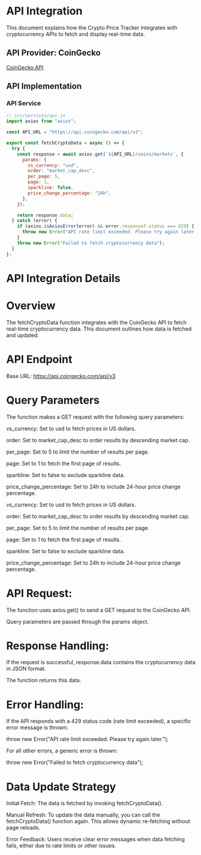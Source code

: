 # API Integration

This document explains how the Crypto Price Tracker integrates with cryptocurrency APIs to fetch and display real-time data.

## API Provider: CoinGecko

[CoinGecko API](https://www.coingecko.com/en/api/documentation)

## API Implementation

### API Service

```javascript
// src/services/api.js
import axios from "axios";

const API_URL = "https://api.coingecko.com/api/v3";

export const fetchCryptoData = async () => {
  try {
    const response = await axios.get(`${API_URL}/coins/markets`, {
      params: {
        vs_currency: "usd",
        order: "market_cap_desc",
        per_page: 5,
        page: 1,
        sparkline: false,
        price_change_percentage: "24h",
      },
    });

    return response.data;
  } catch (error) {
    if (axios.isAxiosError(error) && error.response?.status === 429) {
      throw new Error("API rate limit exceeded. Please try again later.");
    }
    throw new Error("Failed to fetch cryptocurrency data");
  }
};
```

# API Integration Details

# Overview

The fetchCryptoData function integrates with the CoinGecko API to fetch real-time cryptocurrency data. This document outlines how data is fetched and updated.

# API Endpoint

Base URL: https://api.coingecko.com/api/v3

# Query Parameters

The function makes a GET request with the following query parameters:

vs_currency: Set to usd to fetch prices in US dollars.

order: Set to market_cap_desc to order results by descending market cap.

per_page: Set to 5 to limit the number of results per page.

page: Set to 1 to fetch the first page of results.

sparkline: Set to false to exclude sparkline data.

price_change_percentage: Set to 24h to include 24-hour price change percentage.

vs_currency: Set to usd to fetch prices in US dollars.

order: Set to market_cap_desc to order results by descending market cap.

per_page: Set to 5 to limit the number of results per page.

page: Set to 1 to fetch the first page of results.

sparkline: Set to false to exclude sparkline data.

price_change_percentage: Set to 24h to include 24-hour price change percentage.

# API Request:

The function uses axios.get() to send a GET request to the CoinGecko API.

Query parameters are passed through the params object.

# Response Handling:

If the request is successful, response.data contains the cryptocurrency data in JSON format.

The function returns this data.

# Error Handling:

If the API responds with a 429 status code (rate limit exceeded), a specific error message is thrown:

throw new Error("API rate limit exceeded. Please try again later.");

For all other errors, a generic error is thrown:

throw new Error("Failed to fetch cryptocurrency data");

# Data Update Strategy

Initial Fetch:
The data is fetched by invoking fetchCryptoData().

Manual Refresh:
To update the data manually, you can call the fetchCryptoData() function again. This allows dynamic re-fetching without page reloads.

Error Feedback:
Users receive clear error messages when data fetching fails, either due to rate limits or other issues.
